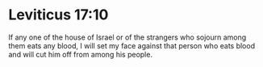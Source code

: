 # Leviticus 17:10

If any one of the house of Israel or of the strangers who sojourn among them eats any blood, I will set my face against that person who eats blood and will cut him off from among his people.
